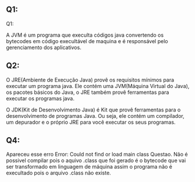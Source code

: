 ## Q1:
Q1: 

A JVM é um programa que execulta códigos java convertendo os bytecodes em código execultável de maquina e é responsável pelo gerenciamento dos aplicativos.

## Q2:

O JRE(Ambiente de Execução Java) provê os requisitos mínimos para executar um programa java. Ele contém uma JVM(Máquina Virtual do Java), os pacotes    básicos do Java, o JRE também provê ferramentas para executar os programas java.

O JDK(Kit de Desenvolvimento Java) é Kit que provê ferramentas para o desenvolvimento de programas Java. Ou seja, ele contém um compilador, um depurador e o próprio JRE para você executar os seus programas.

## Q4:

Apareceu esse erro Error: Could not find or load main class Questao. Não é possivel compilar pois o aquivo .class que foi gerado é o bytecode que vai ser transformado em linguagem de máquina assim o programa não é execultado pois o arquivo .class não existe.
